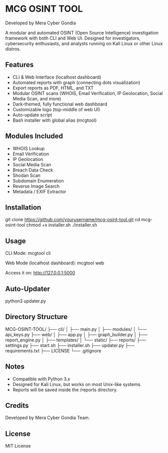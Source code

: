 # MCG OSINT TOOL

Developed by Mera Cyber Gondia

A modular and automated OSINT (Open Source Intelligence) investigation framework with both CLI and Web UI. Designed for investigators, cybersecurity enthusiasts, and analysts running on Kali Linux or other Linux distros.

## Features

- CLI & Web Interface (localhost dashboard)
- Automated reports with graph (connecting dots visualization)
- Export reports as PDF, HTML, and TXT
- Modular OSINT scans (WHOIS, Email Verification, IP Geolocation, Social Media Scan, and more)
- Dark-themed, fully functional web dashboard
- Customizable logo (top-middle of web UI)
- Auto-update script
- Bash installer with global alias (mcgtool)

## Modules Included

- WHOIS Lookup
- Email Verification
- IP Geolocation
- Social Media Scan
- Breach Data Check
- Shodan Scan
- Subdomain Enumeration
- Reverse Image Search
- Metadata / EXIF Extractor

## Installation

git clone https://github.com/yourusername/mcg-osint-tool.git
cd mcg-osint-tool
chmod +x installer.sh
./installer.sh

## Usage

CLI Mode:
mcgtool cli

Web Mode (localhost dashboard):
mcgtool web

Access it on: http://127.0.0.1:5000

## Auto-Updater
python3 updater.py

## Directory Structure

MCG-OSINT-TOOL/
├── cli/
│   ├── main.py
│   ├── modules/
│   └── api_keys.py
├── web/
│   ├── app.py
│   ├── graph_builder.py
│   ├── report_engine.py
│   ├── templates/
│   └── static/
├── reports/
├── settings.py
├── start.sh
├── installer.sh
├── updater.py
├── requirements.txt
├── LICENSE
└── .gitignore

## Notes

- Compatible with Python 3.x
- Designed for Kali Linux, but works on most Unix-like systems.
- Reports will be saved inside the /reports directory.

## Credits
Developed by Mera Cyber Gondia Team.

## License
MIT License

